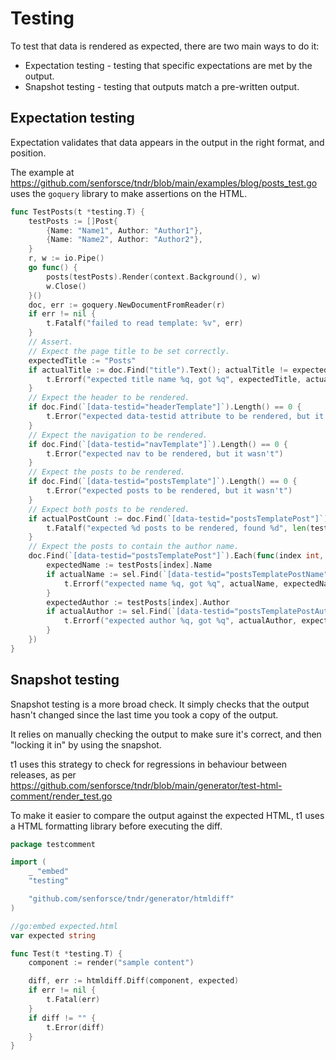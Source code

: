 # Testing

To test that data is rendered as expected, there are two main ways to do it:

- Expectation testing - testing that specific expectations are met by the output.
- Snapshot testing - testing that outputs match a pre-written output.

## Expectation testing

Expectation validates that data appears in the output in the right format, and position.

The example at https://github.com/senforsce/tndr/blob/main/examples/blog/posts_test.go uses the `goquery` library to make assertions on the HTML.

```go
func TestPosts(t *testing.T) {
	testPosts := []Post{
		{Name: "Name1", Author: "Author1"},
		{Name: "Name2", Author: "Author2"},
	}
	r, w := io.Pipe()
	go func() {
		posts(testPosts).Render(context.Background(), w)
		w.Close()
	}()
	doc, err := goquery.NewDocumentFromReader(r)
	if err != nil {
		t.Fatalf("failed to read template: %v", err)
	}
	// Assert.
	// Expect the page title to be set correctly.
	expectedTitle := "Posts"
	if actualTitle := doc.Find("title").Text(); actualTitle != expectedTitle {
		t.Errorf("expected title name %q, got %q", expectedTitle, actualTitle)
	}
	// Expect the header to be rendered.
	if doc.Find(`[data-testid="headerTemplate"]`).Length() == 0 {
		t.Error("expected data-testid attribute to be rendered, but it wasn't")
	}
	// Expect the navigation to be rendered.
	if doc.Find(`[data-testid="navTemplate"]`).Length() == 0 {
		t.Error("expected nav to be rendered, but it wasn't")
	}
	// Expect the posts to be rendered.
	if doc.Find(`[data-testid="postsTemplate"]`).Length() == 0 {
		t.Error("expected posts to be rendered, but it wasn't")
	}
	// Expect both posts to be rendered.
	if actualPostCount := doc.Find(`[data-testid="postsTemplatePost"]`).Length(); actualPostCount != len(testPosts) {
		t.Fatalf("expected %d posts to be rendered, found %d", len(testPosts), actualPostCount)
	}
	// Expect the posts to contain the author name.
	doc.Find(`[data-testid="postsTemplatePost"]`).Each(func(index int, sel *goquery.Selection) {
		expectedName := testPosts[index].Name
		if actualName := sel.Find(`[data-testid="postsTemplatePostName"]`).Text(); actualName != expectedName {
			t.Errorf("expected name %q, got %q", actualName, expectedName)
		}
		expectedAuthor := testPosts[index].Author
		if actualAuthor := sel.Find(`[data-testid="postsTemplatePostAuthor"]`).Text(); actualAuthor != expectedAuthor {
			t.Errorf("expected author %q, got %q", actualAuthor, expectedAuthor)
		}
	})
}
```

## Snapshot testing

Snapshot testing is a more broad check. It simply checks that the output hasn't changed since the last time you took a copy of the output.

It relies on manually checking the output to make sure it's correct, and then "locking it in" by using the snapshot.

t1 uses this strategy to check for regressions in behaviour between releases, as per https://github.com/senforsce/tndr/blob/main/generator/test-html-comment/render_test.go

To make it easier to compare the output against the expected HTML, t1 uses a HTML formatting library before executing the diff.

```go
package testcomment

import (
	_ "embed"
	"testing"

	"github.com/senforsce/tndr/generator/htmldiff"
)

//go:embed expected.html
var expected string

func Test(t *testing.T) {
	component := render("sample content")

	diff, err := htmldiff.Diff(component, expected)
	if err != nil {
		t.Fatal(err)
	}
	if diff != "" {
		t.Error(diff)
	}
}
```
